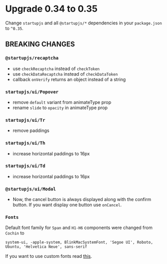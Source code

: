# Upgrade 0.34 to 0.35

Change `startupjs` and all `@startupjs/*` dependencies in your `package.json` to `^0.35`.

## BREAKING CHANGES

### `@startupjs/recaptcha`
- use `checkRecaptcha` instead of `checkToken`
- use `checkDataRecaptcha` instead of `checkDataToken`
- callback `onVerify` returns an object instead of a string

### `startupjs/ui/Popover`
- remove `default` variant from animateType prop
- rename `slide` to `opacity` in animateType prop

### `startupjs/ui/Tr`
- remove paddings

### `startupjs/ui/Th`
- increase horizontal paddings to 16px

### `startupjs/ui/Td`
- increase horizontal paddings to 16px

### `@startupjs/ui/Modal`

- Now, the cancel button is always displayed along with the confirm button. If you want display one button use `onCancel`.

### `Fonts`

Default font family for `Span` and `H1-H6` components were changed from `Cochin` to

```
system-ui, -apple-system, BlinkMacSystemFont, 'Segoe UI', Roboto, Ubuntu, 'Helvetica Neue', sans-serif
```

If you want to use custom fonts read [this](https://startupjs-ui.dmapper.co/docs/foundation/Fonts).
